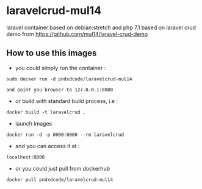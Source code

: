 # laravelcrud-mul14
laravel container based on debian:stretch and php 7.1 
based on laravel crud demo from https://github.com/mul14/laravel-crud-demo

## How to use this images 
* you could simply run the container :
`````````````
sudo docker run -d pndxdcode/laravelcrud-mul14
`````````````
    and point you browser to 127.0.0.1:8000

* or build with standard build process, i.e : 
````````
docker build -t laravelcrud .
```````` 
* launch images 
``````````
docker run -d -p 8000:8000 --rm laravelcrud 
``````````
* and you can access it at :
``````````
localhost:8000
``````````
* or you could just pull from dockerhub
``````````
docker pull pndxdcode/laravelcrud-mul14
``````````

